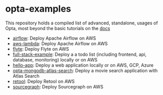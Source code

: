 # opta-examples
This repository holds a compiled list of advanced, standalone, usages of Opta, most beyond the basic tutorials on the 
[docs](https://docs.opta.dev/)

- [airflow](/airflow): Deploy Apache Airflow on AWS
- [aws-lambda](/aws-lambda): Deploy Apache Airflow on AWS
- [flyte](/flyte): Deploy Flyte on AWS
- [full-stack-example](/full-stack-example): Deploy a a todo list (including frontend, api, database, monitoring) locally or on AWS
- [hello-app](/hello-app): Deploy a web application locally or on AWS, GCP, Azure
- [opta-mongodb-atlas-search](/opta-mongodb-atlas-search): Deploy a movie search application with Atlas Search
- [retool](/retool): Deploy Retool on AWS
- [sourcegraph](/sourcegraph): Deploy Sourcegraph on AWS
